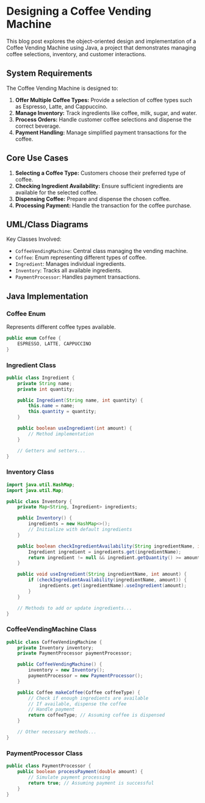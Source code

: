 # Designing a Coffee Vending Machine

This blog post explores the object-oriented design and implementation of a Coffee Vending Machine using Java, a project that demonstrates managing coffee selections, inventory, and customer interactions.

## System Requirements

The Coffee Vending Machine is designed to:

1. **Offer Multiple Coffee Types:** Provide a selection of coffee types such as Espresso, Latte, and Cappuccino.
2. **Manage Inventory:** Track ingredients like coffee, milk, sugar, and water.
3. **Process Orders:** Handle customer coffee selections and dispense the correct beverage.
4. **Payment Handling:** Manage simplified payment transactions for the coffee.

## Core Use Cases

1. **Selecting a Coffee Type:** Customers choose their preferred type of coffee.
2. **Checking Ingredient Availability:** Ensure sufficient ingredients are available for the selected coffee.
3. **Dispensing Coffee:** Prepare and dispense the chosen coffee.
4. **Processing Payment:** Handle the transaction for the coffee purchase.

## UML/Class Diagrams

Key Classes Involved:

- `CoffeeVendingMachine`: Central class managing the vending machine.
- `Coffee`: Enum representing different types of coffee.
- `Ingredient`: Manages individual ingredients.
- `Inventory`: Tracks all available ingredients.
- `PaymentProcessor`: Handles payment transactions.

## Java Implementation

### Coffee Enum

Represents different coffee types available.

```java
public enum Coffee {
    ESPRESSO, LATTE, CAPPUCCINO
}
```
### Ingredient Class
```java
public class Ingredient {
    private String name;
    private int quantity;

    public Ingredient(String name, int quantity) {
        this.name = name;
        this.quantity = quantity;
    }

    public boolean useIngredient(int amount) {
        // Method implementation
    }

    // Getters and setters...
}
```
### Inventory Class
```java
import java.util.HashMap;
import java.util.Map;

public class Inventory {
    private Map<String, Ingredient> ingredients;

    public Inventory() {
        ingredients = new HashMap<>();
        // Initialize with default ingredients
    }

    public boolean checkIngredientAvailability(String ingredientName, int amount) {
        Ingredient ingredient = ingredients.get(ingredientName);
        return ingredient != null && ingredient.getQuantity() >= amount;
    }

    public void useIngredient(String ingredientName, int amount) {
        if (checkIngredientAvailability(ingredientName, amount)) {
            ingredients.get(ingredientName).useIngredient(amount);
        }
    }

    // Methods to add or update ingredients...
}
```
### CoffeeVendingMachine Class
```java
public class CoffeeVendingMachine {
    private Inventory inventory;
    private PaymentProcessor paymentProcessor;

    public CoffeeVendingMachine() {
        inventory = new Inventory();
        paymentProcessor = new PaymentProcessor();
    }

    public Coffee makeCoffee(Coffee coffeeType) {
        // Check if enough ingredients are available
        // If available, dispense the coffee
        // Handle payment
        return coffeeType; // Assuming coffee is dispensed
    }

    // Other necessary methods...
}
```
### PaymentProcessor Class
```java
public class PaymentProcessor {
    public boolean processPayment(double amount) {
        // Simulate payment processing
        return true; // Assuming payment is successful
    }
}
```
